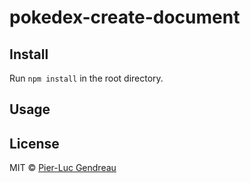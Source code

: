 # pokedex-create-document

> 


## Install

Run `npm install` in the root directory.


## Usage

> 


## License

MIT © [Pier-Luc Gendreau](https://github.com/Zertz)

